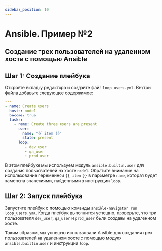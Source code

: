 ```yaml
---
sidebar_position: 10
---
```


# Ansible. Пример №2

## Создание трех пользователей на удаленном хосте с помощью Ansible

## Шаг 1: Создание плейбука

Откройте вкладку редактора и создайте файл `loop_users.yml`. Внутри файла добавьте следующее содержимое:

```yaml title="loop_users.yml"
---
- name: Create users
  hosts: node1
  become: true
  tasks:
    - name: Create three users are present
      user:
        name: "{{ item }}"
        state: present
      loop:
         - dev_user
         - qa_user
         - prod_user
```

В этом плейбуке мы используем модуль `ansible.builtin.user` для создания пользователей на хосте `node1`. Обратите внимание на использование переменной `{{ item }}` в параметре `name`, которая будет заменена значениями, найденными в инструкции `loop`.

## Шаг 2: Запуск плейбука

Запустите плейбук с помощью команды `ansible-navigator run loop_users.yml`. Когда плейбук выполнится успешно, проверьте, что три пользователя `dev_user`, `qa_user` и `prod_user` были созданы на удаленном хосте.

Таким образом, мы успешно использовали Ansible для создания трех пользователей на удаленном хосте с помощью модуля `ansible.builtin.user` и инструкции `loop`.